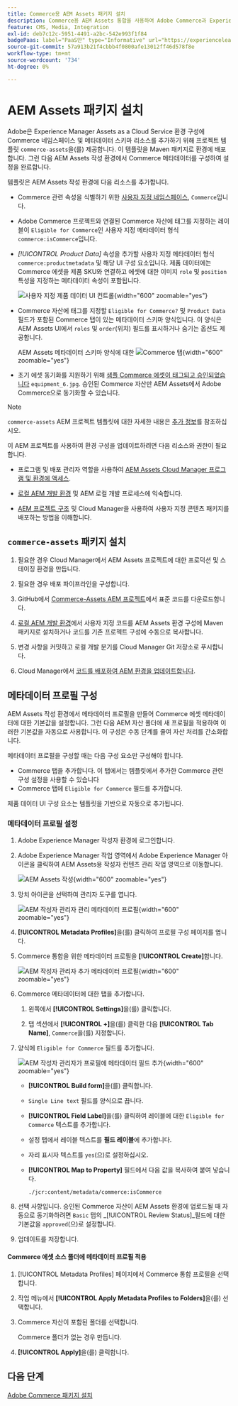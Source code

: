 ```yaml
---
title: Commerce용 AEM Assets 패키지 설치
description: Commerce용 AEM Assets 통합을 사용하여 Adobe Commerce과 Experience Manager Assets 프로젝트 간에 에셋을 동기화하는 데 필요한 에셋 메타데이터를 추가합니다.
feature: CMS, Media, Integration
exl-id: deb7c12c-5951-4491-a2bc-542e993f1f84
badgePaas: label="PaaS만" type="Informative" url="https://experienceleague.adobe.com/en/docs/commerce/user-guides/product-solutions" tooltip="Adobe Commerce 온 클라우드 프로젝트(Adobe 관리 PaaS 인프라) 및 온프레미스 프로젝트에만 적용됩니다."
source-git-commit: 57a913b21f4cbbb4f0800afe13012ff46d578f8e
workflow-type: tm+mt
source-wordcount: '734'
ht-degree: 0%

---
```


# AEM Assets 패키지 설치

Adobe은 Experience Manager Assets as a Cloud Service 환경 구성에 Commerce 네임스페이스 및 메타데이터 스키마 리소스를 추가하기 위해 프로젝트 템플릿 `commerce-assets`을(를) 제공합니다. 이 템플릿을 Maven 패키지로 환경에 배포합니다. 그런 다음 AEM Assets 작성 환경에서 Commerce 메타데이터를 구성하여 설정을 완료합니다.

템플릿은 AEM Assets 작성 환경에 다음 리소스를 추가합니다.

- Commerce 관련 속성을 식별하기 위한 [사용자 지정 네임스페이스](https://github.com/ankumalh/assets-commerce/blob/main/ui.config/jcr_root/apps/commerce/config/org.apache.sling.jcr.repoinit.RepositoryInitializer~commerce-namespaces.cfg.json), `Commerce`입니다.

- Adobe Commerce 프로젝트와 연결된 Commerce 자산에 태그를 지정하는 레이블이 `Eligible for Commerce`인 사용자 지정 메타데이터 형식 `commerce:isCommerce`입니다.

- *[!UICONTROL Product Data]* 속성을 추가할 사용자 지정 메타데이터 형식 `commerce:productmetadata` 및 해당 UI 구성 요소입니다. 제품 데이터에는 Commerce 에셋을 제품 SKU와 연결하고 에셋에 대한 이미지 `role` 및 `position` 특성을 지정하는 메타데이터 속성이 포함됩니다.

  ![사용자 지정 제품 데이터 UI 컨트롤](./assets/aem-commerce-sku-metadata-fields-from-template.png){width="600" zoomable="yes"}

- Commerce 자산에 태그를 지정할 `Eligible for Commerce?` 및 `Product Data` 필드가 포함된 Commerce 탭이 있는 메타데이터 스키마 양식입니다. 이 양식은 AEM Assets UI에서 `roles` 및 `order`(위치) 필드를 표시하거나 숨기는 옵션도 제공합니다.

  AEM Assets 메타데이터 스키마 양식에 대한 ![Commerce 탭](./assets/assets-configure-metadata-schema-form-editor.png){width="600" zoomable="yes"}

- 초기 에셋 동기화를 지원하기 위해 [샘플 Commerce 에셋이 태그되고 승인되었습니다](https://github.com/ankumalh/assets-commerce/blob/main/ui.content/src/main/content/jcr_root/content/dam/wknd/en/activities/hiking/equipment_6.jpg/.content.xml) `equipment_6.jpg`. 승인된 Commerce 자산만 AEM Assets에서 Adobe Commerce으로 동기화할 수 있습니다.

>[!NOTE]
>`commerce-assets` AEM 프로젝트 템플릿에 대한 자세한 내용은 [추가 정보](https://github.com/ankumalh/assets-commerce)를 참조하십시오.

이 AEM 프로젝트를 사용하여 환경 구성을 업데이트하려면 다음 리소스와 권한이 필요합니다.

- 프로그램 및 배포 관리자 역할을 사용하여 [AEM Assets Cloud Manager 프로그램 및 환경에 액세스](https://experienceleague.adobe.com/en/docs/experience-manager-cloud-service/content/onboarding/journey/cloud-manager#access-sysadmin-bo).

- [로컬 AEM 개발 환경](https://experienceleague.adobe.com/en/docs/experience-manager-learn/cloud-service/local-development-environment-set-up/overview) 및 AEM 로컬 개발 프로세스에 익숙합니다.

- [AEM 프로젝트 구조](https://experienceleague.adobe.com/ko/docs/experience-manager-cloud-service/content/implementing/developing/aem-project-content-package-structure) 및 Cloud Manager을 사용하여 사용자 지정 콘텐츠 패키지를 배포하는 방법을 이해합니다.

## `commerce-assets` 패키지 설치

1. 필요한 경우 Cloud Manager에서 AEM Assets 프로젝트에 대한 프로덕션 및 스테이징 환경을 만듭니다.

1. 필요한 경우 배포 파이프라인을 구성합니다.

1. GitHub에서 [Commerce-Assets AEM 프로젝트](https://github.com/ankumalh/assets-commerce)에서 표준 코드를 다운로드합니다.

1. [로컬 AEM 개발 환경](https://experienceleague.adobe.com/en/docs/experience-manager-learn/cloud-service/local-development-environment-set-up/overview)에서 사용자 지정 코드를 AEM Assets 환경 구성에 Maven 패키지로 설치하거나 코드를 기존 프로젝트 구성에 수동으로 복사합니다.

1. 변경 사항을 커밋하고 로컬 개발 분기를 Cloud Manager Git 저장소로 푸시합니다.

1. Cloud Manager에서 [코드를 배포하여 AEM 환경을 업데이트합니다](https://experienceleague.adobe.com/en/docs/experience-manager-cloud-service/content/implementing/using-cloud-manager/deploy-code#deploying-code-with-cloud-manager).

## 메타데이터 프로필 구성

AEM Assets 작성 환경에서 메타데이터 프로필을 만들어 Commerce 에셋 메타데이터에 대한 기본값을 설정합니다. 그런 다음 AEM 자산 폴더에 새 프로필을 적용하여 이러한 기본값을 자동으로 사용합니다. 이 구성은 수동 단계를 줄여 자산 처리를 간소화합니다.

메타데이터 프로필을 구성할 때는 다음 구성 요소만 구성해야 합니다.

- Commerce 탭을 추가합니다. 이 탭에서는 템플릿에서 추가한 Commerce 관련 구성 설정을 사용할 수 있습니다
- Commerce 탭에 `Eligible for Commerce` 필드를 추가합니다.

제품 데이터 UI 구성 요소는 템플릿을 기반으로 자동으로 추가됩니다.

### 메타데이터 프로필 설정

1. Adobe Experience Manager 작성자 환경에 로그인합니다.

1. Adobe Experience Manager 작업 영역에서 Adobe Experience Manager 아이콘을 클릭하여 AEM Assets용 작성자 컨텐츠 관리 작업 영역으로 이동합니다.

   ![AEM Assets 작성](./assets/aem-assets-authoring.png){width="600" zoomable="yes"}

1. 망치 아이콘을 선택하여 관리자 도구를 엽니다.

   ![AEM 작성자 관리자 관리 메타데이터 프로필](./assets/aem-manage-metadata-profiles.png){width="600" zoomable="yes"}

1. **[!UICONTROL Metadata Profiles]**&#x200B;을(를) 클릭하여 프로필 구성 페이지를 엽니다.

1. Commerce 통합을 위한 메타데이터 프로필을 **[!UICONTROL Create]**&#x200B;합니다.

   ![AEM 작성자 관리자 추가 메타데이터 프로필 ](./assets/aem-create-metadata-profile.png){width="600" zoomable="yes"}

1. Commerce 메타데이터에 대한 탭을 추가합니다.

   1. 왼쪽에서 **[!UICONTROL Settings]**&#x200B;을(를) 클릭합니다.

   1. 탭 섹션에서 **[!UICONTROL +]**&#x200B;을(를) 클릭한 다음 **[!UICONTROL Tab Name]**, `Commerce`을(를) 지정합니다.

1. 양식에 `Eligible for Commerce` 필드를 추가합니다.

   ![AEM 작성자 관리자가 프로필에 메타데이터 필드 추가](./assets/aem-edit-metadata-profile-fields.png){width="600" zoomable="yes"}

   - **[!UICONTROL Build form]**&#x200B;을(를) 클릭합니다.

   - `Single Line text` 필드를 양식으로 끕니다.

   - **[!UICONTROL Field Label]**&#x200B;을(를) 클릭하여 레이블에 대한 `Eligible for Commerce` 텍스트를 추가합니다.

   - 설정 탭에서 레이블 텍스트를 **필드 레이블**&#x200B;에 추가합니다.

   - 자리 표시자 텍스트를 `yes`(으)로 설정하십시오.

   - **[!UICONTROL Map to Property]** 필드에서 다음 값을 복사하여 붙여 넣습니다.

     ```terminal
     ./jcr:content/metadata/commerce:isCommerce
     ```

1. 선택 사항입니다. 승인된 Commerce 자산이 AEM Assets 환경에 업로드될 때 자동으로 동기화하려면 `Basic` 탭의 _[!UICONTROL Review Status]_필드에 대한 기본값을 `approved`(으)로 설정합니다.

1. 업데이트를 저장합니다.

#### Commerce 에셋 소스 폴더에 메타데이터 프로필 적용

1. [!UICONTROL  Metadata Profiles] 페이지에서 Commerce 통합 프로필을 선택합니다.

1. 작업 메뉴에서 **[!UICONTROL Apply Metadata Profiles to Folders]**&#x200B;을(를) 선택합니다.

1. Commerce 자산이 포함된 폴더를 선택합니다.

   Commerce 폴더가 없는 경우 만듭니다.

1. **[!UICONTROL Apply]**&#x200B;을(를) 클릭합니다.

## 다음 단계

[Adobe Commerce 패키지 설치](aem-assets-configure-commerce.md)
